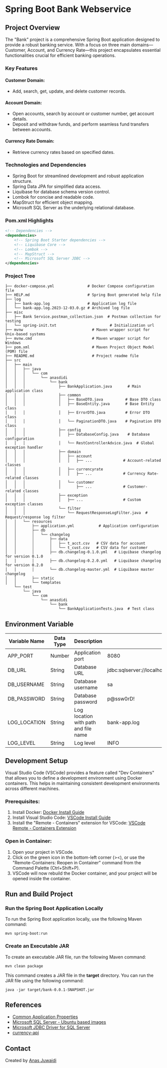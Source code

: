 # Spring Boot Bank Webservice

## Project Overview

The "Bank" project is a comprehensive Spring Boot application designed to provide a robust banking service. With a focus on three main domains—Customer, Account, and Currency Rate—this project encapsulates essential functionalities crucial for efficient banking operations.

### Key Features

#### Customer Domain:
- Add, search, get, update, and delete customer records.

#### Account Domain:
- Open accounts, search by account or customer number, get account details.
- Deposit and withdraw funds, and perform seamless fund transfers between accounts.

#### Currency Rate Domain:
- Retrieve currency rates based on specified dates.

### Technologies and Dependencies

- Spring Boot for streamlined development and robust application structure.
- Spring Data JPA for simplified data access.
- Liquibase for database schema version control.
- Lombok for concise and readable code.
- MapStruct for efficient object mapping.
- Microsoft SQL Server as the underlying relational database.

### Pom.xml Highlights

```xml
<!-- Dependencies -->
<dependencies>
    <!-- Spring Boot Starter dependencies -->
    <!-- Liquibase Core -->
    <!-- Lombok -->
    <!-- MapStruct -->
    <!-- Microsoft SQL Server JDBC -->
</dependencies>
```

### Project Tree
```
├── docker-compose.yml               # Docker Compose configuration file
├── HELP.md                          # Spring Boot generated help file
├── log
│   ├── bank-app.log                 # Application log file
│   └── bank-app.log.2023-12-03.0.gz # Archived log file
├── misc
│   ├── Bank Service.postman_collection.json  # Postman collection for testing
│   └── spring-init.txt                        # Initialization url
├── mvnw                               # Maven wrapper script for Unix-based systems
├── mvnw.cmd                           # Maven wrapper script for Windows
├── pom.xml                            # Maven Project Object Model (POM) file
├── README.md                          # Project readme file
├── src
│   ├── main
│   │   ├── java
│   │   │   └── com
│   │   │       └── anasdidi
│   │   │           └── bank
│   │   │               ├── BankApplication.java       # Main application class
│   │   │               ├── common
│   │   │               │   ├── BaseDTO.java          # Base DTO class
│   │   │               │   ├── BaseEntity.java       # Base Entity class
│   │   │               │   ├── ErrorDTO.java         # Error DTO class
│   │   │               │   └── PaginationDTO.java    # Pagination DTO class
│   │   │               ├── config
│   │   │               │   ├── DatabaseConfig.java    # Database configuration
│   │   │               │   └── RestControllerAdvice.java  # Global exception handler
│   │   │               ├── domain
│   │   │               │   ├── account
│   │   │               │   │   ├── ...              # Account-related classes
│   │   │               │   ├── currencyrate
│   │   │               │   │   ├── ...              # Currency Rate-related classes
│   │   │               │   └── customer
│   │   │               │       ├── ...              # Customer-related classes
│   │   │               ├── exception
│   │   │               │   ├── ...                  # Custom exception classes
│   │   │               └── filter
│   │   │                   └── RequestResponseLogFilter.java  # Request/response log filter
│   │   └── resources
│   │       ├── application.yml           # Application configuration
│   │       ├── db
│   │       │   └── changelog
│   │       │       ├── data
│   │       │       │   ├── t_acct.csv   # CSV data for account
│   │       │       │   └── t_cust.csv   # CSV data for customer
│   │       │       ├── db.changelog-0.1.0.yml   # Liquibase changelog for version 0.1.0
│   │       │       ├── db.changelog-0.2.0.yml   # Liquibase changelog for version 0.2.0
│   │       │       └── db.changelog-master.yml  # Liquibase master changelog
│   │       ├── static
│   │       └── templates
    └── test
        └── java
            └── com
                └── anasdidi
                    └── bank
                        └── BankApplicationTests.java  # Test class
```

## Environment Variable
| Variable Name | Data Type | Description | Default Value |
| --- | --- | --- | --- |
| APP_PORT | Number | Application port | 8080 |
| DB_URL | String | Database URL | jdbc:sqlserver://localhost:1433;database=master;encrypt=false |
| DB_USERNAME | String | Database username | sa |
| DB_PASSWORD | String | Database password | p@ssw0rD! |
| LOG_LOCATION | String | Log location with path and file name | bank-app.log |
| LOG_LEVEL | String | Log level | INFO |

## Development Setup
Visual Studio Code (VSCode) provides a feature called "Dev Containers" that allows you to define a development environment using Docker containers. This helps in maintaining consistent development environments across different machines.

### Prerequisites:
1. Install Docker: [Docker Install Guide](https://docs.docker.com/get-docker/)
2. Install Visual Studio Code: [VSCode Install Guide](https://code.visualstudio.com/download)
3. Install the "Remote - Containers" extension for VSCode: [VSCode Remote - Containers Extension](https://marketplace.visualstudio.com/items?itemName=ms-vscode-remote.remote-containers)

### Open in Container:
1. Open your project in VSCode.
2. Click on the green icon in the bottom-left corner (><), or use the "Remote-Containers: Reopen in Container" command from the Command Palette (Ctrl+Shift+P).
3. VSCode will now rebuild the Docker container, and your project will be opened inside the container.

## Run and Build Project

### Run the Spring Boot Application Locally
To run the Spring Boot application locally, use the following Maven command:
```
mvn spring-boot:run
```

### Create an Executable JAR
To create an executable JAR file, run the following Maven command:
```
mvn clean package
```

This command creates a JAR file in the **target** directory. You can run the JAR file using the following command:
```
java -jar target/bank-0.0.1-SNAPSHOT.jar
```

## References
- [Common Application Properties](https://docs.spring.io/spring-boot/docs/current/reference/html/application-properties.html)
- [Microsoft SQL Server - Ubuntu based images](https://hub.docker.com/_/microsoft-mssql-server)
- [Microsoft JDBC Driver for SQL Server](https://learn.microsoft.com/en-us/sql/connect/jdbc/microsoft-jdbc-driver-for-sql-server?view=sql-server-ver16)
- [currency-api](https://github.com/fawazahmed0/currency-api)

## Contact
Created by [Anas Juwaidi](mailto:anas.didi95@gmail.com)
